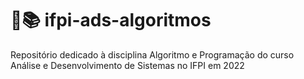 # :abacus::books: ifpi-ads-algoritmos
Repositório dedicado à disciplina Algoritmo e Programação do curso Análise e Desenvolvimento de Sistemas no IFPI em 2022
